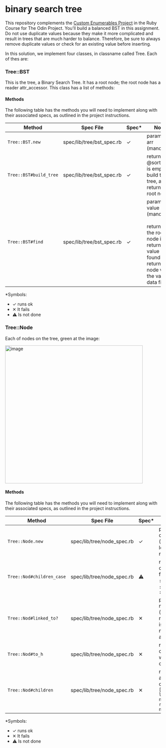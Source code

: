 # binary search tree

This repository complements the [Custom Enumerables Project](https://www.theodinproject.com/lessons/ruby-binary-search-trees) in the Ruby Course for The Odin Project. You’ll build a balanced BST in this assignment. Do not use duplicate values because they make it more complicated and result in trees that are much harder to balance. Therefore, be sure to always remove duplicate values or check for an existing value before inserting.

In this solution, we implement four classes, in classname called Tree. Each of thes are:

### Tree::BST

This is the tree, a Binary Search Tree. It has a root node; the root node has a reader attr_accessor. 
This class has a list of methods:
#### Methods

The following table has the methods you will need to implement along with their associated specs, as outlined in the project instructions.

| Method | Spec File | Spec* | Notes |
| --- | --- | ---|--- |
| `Tree::BST.new` | spec/lib/tree/bst_spec.rb | ✓ | parameters: arr (mandatory) |
| `Tree::BST#build_tree` | spec/lib/tree/bst_spec.rb | ✓ | returns nil if @sorted_arr is empty<br> build the tree, and returns the root node |
| `Tree::BST#find` | spec/lib/tree/bst_spec.rb | ✓ | parameters: value (mandatory)<br><br> returns nil if the root node is nil<br> returns nil if value is not found<br> returns the node with the value at data field |


*Symbols:
  - ✓ runs ok
  - ✕ It fails
  - ⚠️ Is not done


### Tree::Node

Each of nodes on the tree, green at the image:

<img width="445" alt="image" src="https://user-images.githubusercontent.com/26731448/198444446-0336b25d-71bb-4acb-8f5a-3dd5e322fdad.png">

#### Methods

The following table has the methods you will need to implement along with their associated specs, as outlined in the project instructions.

| Method | Spec File | Spec* | Notes |
| --- | --- | ---|--- |
| `Tree::Node.new` | spec/lib/tree/node_spec.rb | ✓ | parameters: data (mandatory), left_child, right_child |
| `Tree::Nod#children_case` | spec/lib/tree/node_spec.rb | ⚠️ | returns children case for node: `:no_child`, `:one_child` or `:two_children` |
| `Tree::Nod#linked_to?` | spec/lib/tree/node_spec.rb | ✕ | parameters: node (mandatory)<br> returns if node is linked to the node passed as parameter |
| `Tree::Nod#to_h` | spec/lib/tree/node_spec.rb | ✕ | returns a hash of the node with it's children |
| `Tree::Nod#children` | spec/lib/tree/node_spec.rb | ✕ | returns an array of node's children<br> `[ left_child(if not nil), right_child(if not nil) ]` |


*Symbols:
  - ✓ runs ok
  - ✕ It fails
  - ⚠️ Is not done
